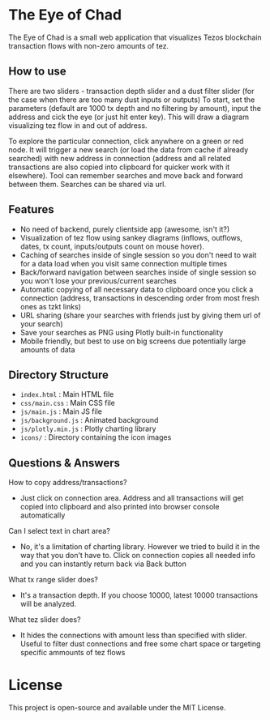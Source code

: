 # The Eye of Chad

The Eye of Chad is a small web application that visualizes Tezos blockchain transaction flows with non-zero amounts of tez.

## How to use
There are two sliders - transaction depth slider and a dust filter slider (for the case when there are too many dust inputs or outputs)
To start, set the parameters (default are 1000 tx depth and no filtering by amount), input the address and cick the eye (or just hit enter key). This will draw a diagram visualizing tez flow in and out of address.

To explore the particular connection, click anywhere on a green or red node. It will trigger a new search (or load the data from cache if already searched) with new address in connection (address and all related transactions are also copied into clipboard for quicker work with it elsewhere). Tool can remember searches and move back and forward between them. Searches can be shared via url.

## Features
 - No need of backend, purely clientside app (awesome, isn't it?)
 - Visualization of tez flow using sankey diagrams (inflows, outflows, dates, tx count, inputs/outputs count on mouse hover).
 - Caching of searches inside of single session so you don't need to wait for a data load when you visit same connection multiple times
 - Back/forward navigation between searches inside of single session so you won't lose your previous/current searches
 - Automatic copying of all necessary data to clipboard once you click a connection (address, transactions in descending order from most fresh ones as tzkt links)
 - URL sharing (share your searches with friends just by giving them url of your search)
 - Save your searches as PNG using Plotly built-in functionality
 - Mobile friendly, but best to use on big screens due potentially large amounts of data

## Directory Structure

- `index.html` : Main HTML file
- `css/main.css` : Main CSS file
- `js/main.js` : Main JS file
- `js/background.js` : Animated background
- `js/plotly.min.js` : Plotly charting library
- `icons/` : Directory containing the icon images

## Questions & Answers
How to copy address/transactions?
- Just click on connection area. Address and all transactions will get copied into clipboard and also printed into browser console automatically

Can I select text in chart area?
- No, it's a limitation of charting library. However we tried to build it in the way that you don't have to. Click on connection copies all needed info and you can instantly return back via Back button

What tx range slider does?
- It's a transaction depth. If you choose 10000, latest 10000 transactions will be analyzed.

What tez slider does?
- It hides the connections with amount less than specified with slider. Useful to filter dust connections and free some chart space or targeting specific ammounts of tez flows

# License
This project is open-source and available under the MIT License.
